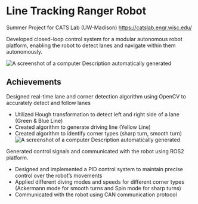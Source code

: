 
# Line Tracking Ranger Robot

Summer Project for CATS Lab (UW-Madison) https://catslab.engr.wisc.edu/

Developed closed-loop control system for a modular autonomous robot platform, enabling the robot to detect lanes and navigate within them autonomously.

![A screenshot of a computer Description
automatically generated](./media/ranger.png)






## Achievements

Designed real-time lane and corner detection algorithm using OpenCV to accurately detect and follow lanes
* Utilized Hough transformation to detect left and right side of a lane (Green & Blue Line)
* Created algorithm to generate driving line (Yellow Line)
* Created algorithm to identify corner types (sharp turn, smooth turn)
![A screenshot of a computer Description
automatically generated](./media/image_processing.png)

Generated control signals and communicated with the robot using ROS2 platform.
* Designed and implemented a PID control system to maintain precise control over the robot’s movements
* Applied different diving modes and speeds for different corner types (Ackermann mode for smooth turns and Spin mode for sharp turns)
* Communicated with the robot using CAN communication protocol



